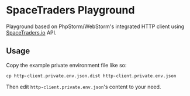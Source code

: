 # SpaceTraders Playground

Playground based on PhpStorm/WebStorm's integrated HTTP client using [SpaceTraders.io](https://spacetraders.io) API.

## Usage

Copy the example private environment file like so:

```shell
cp http-client.private.env.json.dist http-client.private.env.json
```

Then edit `http-client.private.env.json`'s content to your need.
